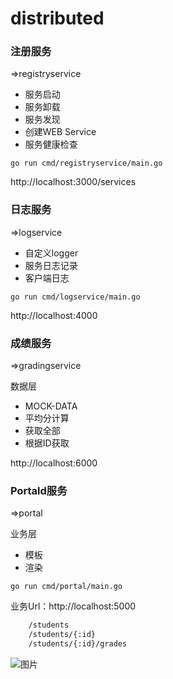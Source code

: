 # distributed

### 注册服务

=>registryservice

- 服务启动
- 服务卸载
- 服务发现
- 创建WEB Service
- 服务健康检查

```shell
go run cmd/registryservice/main.go
```

http://localhost:3000/services

### 日志服务

=>logservice

- 自定义logger
- 服务日志记录
- 客户端日志

```shell
go run cmd/logservice/main.go
```

http://localhost:4000

### 成绩服务

=>gradingservice

数据层

- MOCK-DATA
- 平均分计算
- 获取全部
- 根据ID获取

http://localhost:6000

### Portald服务

=>portal

业务层

- 模板
- 渲染

```shell
go run cmd/portal/main.go
```



业务Url：http://localhost:5000

```html
	/students
	/students/{:id}
	/students/{:id}/grades
```

![图片](https://github.com/x9nu/distributed/blob/main/docs/rendering.png)
